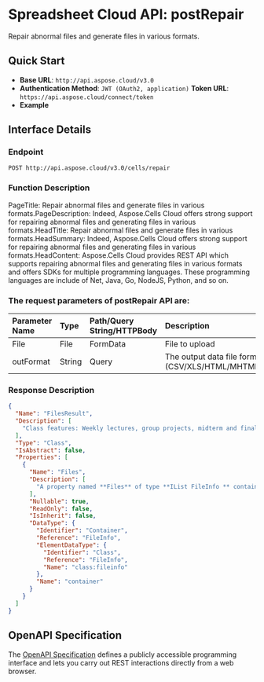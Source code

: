 # **Spreadsheet Cloud API: postRepair**

Repair abnormal files and generate files in various formats. 

## **Quick Start**

- **Base URL**: `http://api.aspose.cloud/v3.0`
- **Authentication Method**: `JWT (OAuth2, application)`  **Token URL**: `https://api.aspose.cloud/connect/token`
- **Example** 
<script src="https://gist.github.com/aspose-cells-cloud-gists/8a5b324fdf3e574dbd747c1a1e24b05d.js?file=Example30_PostRepair.cs"></script>

## **Interface Details**

### **Endpoint** 

```
POST http://api.aspose.cloud/v3.0/cells/repair
```

### **Function Description**
PageTitle: Repair abnormal files and generate files in various formats.PageDescription: Indeed, Aspose.Cells Cloud offers strong support for repairing abnormal files and generating files in various formats.HeadTitle:  Repair abnormal files and generate files in various formats.HeadSummary: Indeed, Aspose.Cells Cloud offers strong support for repairing abnormal files and generating files in various formats.HeadContent: Aspose.Cells Cloud provides REST API which supports repairing abnormal files and generating files in various formats and offers SDKs for multiple programming languages. These programming languages are include of Net, Java, Go, NodeJS, Python, and so on.

### The request parameters of **postRepair** API are: 

| Parameter Name | Type | Path/Query String/HTTPBody | Description | 
| :- | :- | :- |:- | 
|File|File|FormData|File to upload|
|outFormat|String|Query|The output data file format.(CSV/XLS/HTML/MHTML/ODS/PDF/XML/TXT/TIFF/XLSB/XLSM/XLSX/XLTM/XLTX/XPS/PNG/JPG/JPEG/GIF/EMF/BMP/MD[Markdown]/Numbers)|


### **Response Description**
```json
{
  "Name": "FilesResult",
  "Description": [
    "Class features: Weekly lectures, group projects, midterm and final exams, and participation in class discussions."
  ],
  "Type": "Class",
  "IsAbstract": false,
  "Properties": [
    {
      "Name": "Files",
      "Description": [
        "A property named **Files** of type **IList FileInfo ** containing a collection of file information objects."
      ],
      "Nullable": true,
      "ReadOnly": false,
      "IsInherit": false,
      "DataType": {
        "Identifier": "Container",
        "Reference": "FileInfo",
        "ElementDataType": {
          "Identifier": "Class",
          "Reference": "FileInfo",
          "Name": "class:fileinfo"
        },
        "Name": "container"
      }
    }
  ]
}
```

## OpenAPI Specification

The [OpenAPI Specification](https://reference.aspose.cloud/cells/#/LightCellsController/PostRepair) defines a publicly accessible programming interface and lets you carry out REST interactions directly from a web browser.

